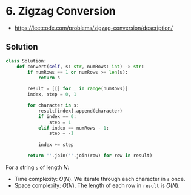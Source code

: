 # 6. Zigzag Conversion

- https://leetcode.com/problems/zigzag-conversion/description/

## Solution

```py
class Solution:
    def convert(self, s: str, numRows: int) -> str:
        if numRows == 1 or numRows >= len(s):
            return s

        result = [[] for _ in range(numRows)]
        index, step = 0, 1

        for character in s:
            result[index].append(character)
            if index == 0:
                step = 1
            elif index == numRows - 1:
                step = -1
            
            index += step

        return ''.join(''.join(row) for row in result)
```

For a string `s` of length $N$:
- Time complexity: $O(N)$. We iterate through each character in `s` once.
- Space complexity: $O(N)$. The length of each row in `result` is $O(N)$.